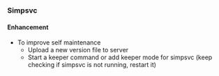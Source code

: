### Simpsvc
#### Enhancement
* To improve self maintenance
  - Upload a new version file to server
  - Start a keeper command or add keeper mode for simpsvc (keep checking if simpsvc is not running, restart it)